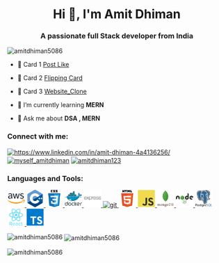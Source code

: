 <h1 align="center">Hi 👋, I'm Amit Dhiman</h1>
<h3 align="center">A passionate full Stack developer from India</h3>

<p align="left"> <img src="https://komarev.com/ghpvc/?username=amitdhiman5086&label=Profile%20views&color=0e75b6&style=flat" alt="amitdhiman5086" /> </p>

- 🔭 Card 1 [Post Like](https://amitdhiman5086.github.io/firstcard/)
- 🔭 Card 2 [Flipping Card](https://amitdhiman5086.github.io/fliping_card/)
- 🔭 Card 3 [Website_Clone](https://amitdhiman5086.github.io/websiteClone/)

- 🌱 I’m currently learning **MERN**


- 💬 Ask me about **DSA , MERN**

<h3 align="left">Connect with me:</h3>
<p align="left">
<a href="https://linkedin.com/in/https://www.linkedin.com/in/amit-dhiman-4a4136256/" target="blank"><img align="center" src="https://raw.githubusercontent.com/rahuldkjain/github-profile-readme-generator/master/src/images/icons/Social/linked-in-alt.svg" alt="https://www.linkedin.com/in/amit-dhiman-4a4136256/" height="30" width="40" /></a>
<a href="https://instagram.com/myself_amitdhiman" target="blank"><img align="center" src="https://raw.githubusercontent.com/rahuldkjain/github-profile-readme-generator/master/src/images/icons/Social/instagram.svg" alt="myself_amitdhiman" height="30" width="40" /></a>
<a href="https://discord.gg/amitdhiman123" target="blank"><img align="center" src="https://raw.githubusercontent.com/rahuldkjain/github-profile-readme-generator/master/src/images/icons/Social/discord.svg" alt="amitdhiman123" height="30" width="40" /></a>
</p>

<h3 align="left">Languages and Tools:</h3>
<p align="left"> <a href="https://aws.amazon.com" target="_blank" rel="noreferrer"> <img src="https://raw.githubusercontent.com/devicons/devicon/master/icons/amazonwebservices/amazonwebservices-original-wordmark.svg" alt="aws" width="40" height="40"/> </a> <a href="https://www.w3schools.com/cpp/" target="_blank" rel="noreferrer"> <img src="https://raw.githubusercontent.com/devicons/devicon/master/icons/cplusplus/cplusplus-original.svg" alt="cplusplus" width="40" height="40"/> </a> <a href="https://www.w3schools.com/css/" target="_blank" rel="noreferrer"> <img src="https://raw.githubusercontent.com/devicons/devicon/master/icons/css3/css3-original-wordmark.svg" alt="css3" width="40" height="40"/> </a> <a href="https://www.docker.com/" target="_blank" rel="noreferrer"> <img src="https://raw.githubusercontent.com/devicons/devicon/master/icons/docker/docker-original-wordmark.svg" alt="docker" width="40" height="40"/> </a> <a href="https://expressjs.com" target="_blank" rel="noreferrer"> <img src="https://raw.githubusercontent.com/devicons/devicon/master/icons/express/express-original-wordmark.svg" alt="express" width="40" height="40"/> </a> <a href="https://git-scm.com/" target="_blank" rel="noreferrer"> <img src="https://www.vectorlogo.zone/logos/git-scm/git-scm-icon.svg" alt="git" width="40" height="40"/> </a> <a href="https://www.w3.org/html/" target="_blank" rel="noreferrer"> <img src="https://raw.githubusercontent.com/devicons/devicon/master/icons/html5/html5-original-wordmark.svg" alt="html5" width="40" height="40"/> </a> <a href="https://developer.mozilla.org/en-US/docs/Web/JavaScript" target="_blank" rel="noreferrer"> <img src="https://raw.githubusercontent.com/devicons/devicon/master/icons/javascript/javascript-original.svg" alt="javascript" width="40" height="40"/> </a> <a href="https://www.mongodb.com/" target="_blank" rel="noreferrer"> <img src="https://raw.githubusercontent.com/devicons/devicon/master/icons/mongodb/mongodb-original-wordmark.svg" alt="mongodb" width="40" height="40"/> </a> <a href="https://nodejs.org" target="_blank" rel="noreferrer"> <img src="https://raw.githubusercontent.com/devicons/devicon/master/icons/nodejs/nodejs-original-wordmark.svg" alt="nodejs" width="40" height="40"/> </a> <a href="https://www.postgresql.org" target="_blank" rel="noreferrer"> <img src="https://raw.githubusercontent.com/devicons/devicon/master/icons/postgresql/postgresql-original-wordmark.svg" alt="postgresql" width="40" height="40"/> </a> <a href="https://reactjs.org/" target="_blank" rel="noreferrer"> <img src="https://raw.githubusercontent.com/devicons/devicon/master/icons/react/react-original-wordmark.svg" alt="react" width="40" height="40"/> </a> <a href="https://www.typescriptlang.org/" target="_blank" rel="noreferrer"> <img src="https://raw.githubusercontent.com/devicons/devicon/master/icons/typescript/typescript-original.svg" alt="typescript" width="40" height="40"/> </a> </p>

<p><img align="left" src="https://github-readme-stats.vercel.app/api/top-langs?username=amitdhiman5086&show_icons=true&locale=en&layout=compact" alt="amitdhiman5086" /></p>

<p>&nbsp;<img align="center" src="https://github-readme-stats.vercel.app/api?username=amitdhiman5086&show_icons=true&locale=en" alt="amitdhiman5086" /></p>

<p><img align="center" src="https://github-readme-streak-stats.herokuapp.com/?user=amitdhiman5086&" alt="amitdhiman5086" /></p>
